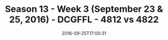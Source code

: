 ---
title: Season 13 - Week 3 (September 23 & 25, 2016) - DCGFFL - 4812 vs 4822
teams_score:
- team: 4812
  score:
- team: 4822
  score: 22
mvp: K. Kostyk (Brown); P. Pham (Orange)
game-ball: T. Tullius (Brown); G. Cline (Orange)
season: 13
week: 3
date: '2016-09-25T17:00:31'
pageid: season-13-week-3-september-23-25-2016-4812-vs-4822
---